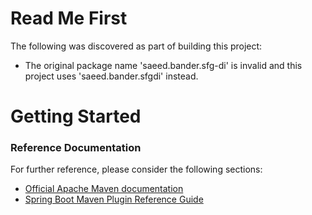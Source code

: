 # Read Me First
The following was discovered as part of building this project:

* The original package name 'saeed.bander.sfg-di' is invalid and this project uses 'saeed.bander.sfgdi' instead.

# Getting Started

### Reference Documentation
For further reference, please consider the following sections:

* [Official Apache Maven documentation](https://maven.apache.org/guides/index.html)
* [Spring Boot Maven Plugin Reference Guide](https://docs.spring.io/spring-boot/docs/2.2.4.RELEASE/maven-plugin/)

